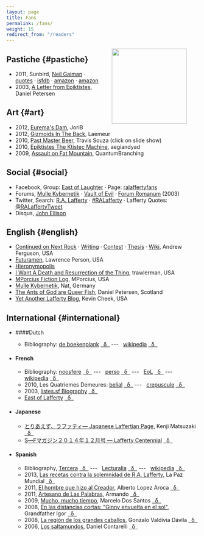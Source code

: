 ```yaml
---
layout: page
title: Fans
permalink: /fans/
weight: 15
redirect_from: "/readers"
---
```



<a href="http://manybooks.net/authors/laffertyr.html">
  <img hspace="30" align="right" src="{{ site.baseurl }}/images/readers.jpg" height="197">
</a>

## Pastiche {#pastiche}

* 2011, <span class="btitle">Sunbird</span>, [Neil Gaiman](http://www.newyorker.com/magazine/2010/01/25/kid-goth) &middot; [quotes](http://www.theintrepidreader.com/2011/12/weekend-cooking-sunbird-by-neil-gaiman.html)
&middot; [isfdb](http://www.isfdb.org/cgi-bin/title.cgi?460731)
&middot; [amazon](http://www.amazon.com/Fragile-Things-Short-Fictions-Wonders/dp/0060515236#customerReviews)
&middot; [amazon](http://www.amazon.com/Years-Best-Fantasy-David-Hartwell/dp/1892391376)
* 2003, [A Letter from Epiktistes](http://web.archive.org/web/20091017222531/http://www.theedwardsociety.com/epiktistes.php), Daniel Petersen

## Art {#art}

  * 2012, [Eurema's Dam](http://jorib.deviantart.com/art/Albert-291776659), JoriB
  * 2012, [Gizmoids In The Back](http://laemeur.blogspot.com/2011/02/b2l-s.html), Laemeur
  * 2010, [Past Master Beer](http://travissouza.com/1352071), Travis Souza (click on slide show)
  * 2010, [Epiktistes The Ktistec Machine](http://aegiandyad.deviantart.com/art/Epiktistes-The-Ktistec-Machine-161498193), aegiandyad
  * 2009, [Assault on Fat Mountain](http://quantumbranching.deviantart.com/art/Assault-on-Fat-Mountain-145255681), QuantumBranching

## Social {#social}

* Facebook, Group: [East of Laughter](https://www.facebook.com/groups/586744968045210/) &middot; Page: [ralaffertyfans](https://www.facebook.com/ralaffertyfans)
* Forums, [Mulle Kybernetik](http://www.mulle-kybernetik.com/RAL/messageboard/viewforum.php?f=1) &middot; [Vault of Evil](http://vaultofevil.proboards.com/thread/4740/lafferty) &middot; [Forum Romanum](http://5622.forumromanum.com/member/forum/forum.php?action=std_tindex&USER=user_5622&onsearch=1&threadid=2) (2003)
* Twitter, Search: [R.A. Lafferty](https://twitter.com/search?q=r.a.%20lafferty&src=typd) &middot; [#RALafferty](https://twitter.com/hashtag/RALafferty?src=hash) &middot; Lafferty Quotes: [@RALaffertyTweet](https://twitter.com/RALaffertyTweet)
* Disqus, [John Ellison](https://disqus.com/home/user/johnellison)

## English {#english}

* [Continued on Next Rock](http://ralafferty.tumblr.com) &middot; [Writing](http://ralafferty.tumblr.com/post/74655381463/how-lafferty-wrote) &middot; [Contest](http://news.virginia.edu/node/18066?id=18066) &middot; [Thesis](http://www.academia.edu/329007/Lafferty_and_His_World) &middot; [Wiki](http://lafferty.wikidot.com/), Andrew Ferguson, USA
* [Futuramen](http://www.lawrenceperson.com/?tag=r-a-lafferty), Lawrence Person, USA
* [Hieronymopolis](http://hieronymopolis.wordpress.com/category/laffertyana/)
* [I Want A Death and Resurrection of the Thing](http://failingevenbetter.blogspot.com/), trawlerman, USA
* [MPorcius Fiction Log](http://mporcius.blogspot.com/search/label/Lafferty), MPorcius, USA
* [Mulle Kybernetik](http://www.mulle-kybernetik.com/RAL), Nat, Germany
* [The Ants of God are Queer Fish](http://antsofgodarequeerfish.blogspot.com), Daniel Petersen, Scotland
* [Yet Another Lafferty Blog](http://www.yetanotherlaffertyblog.com/), Kevin Cheek, USA

## International {#international}

* ####Dutch
  * Bibliography: [de boekenplank](http://www.deboekenplank.nl/naslag/aut/l/lafferty_r.htm) [&nbsp; &delta; &nbsp;](http://translate.google.com/translate?hl=en&sl=nl&u=http://www.deboekenplank.nl/naslag/aut/l/lafferty_r.htm&prev=/search%3Fq%3Dra%2Blafferty%26lr%3Dlang_nl%26hl%3Den%26as_qdr%3Dall%26tbs%3Dlr:lang_1nl) --- &nbsp; [wikipedia](http://nl.wikipedia.org/wiki/R.A._Lafferty) [&nbsp; &delta; &nbsp;](https://translate.google.com/translate?sl=nl&tl=en&js=y&prev=_t&hl=en&ie=UTF-8&u=http%3A%2F%2Fnl.wikipedia.org%2Fwiki%2FR.A._Lafferty&edit-text=)
* #### French
  * Bibliography:  [noosfere](http://www.noosfere.org/icarus/livres/auteur.asp?NumAuteur=311) [&nbsp; &delta; &nbsp;](https://translate.google.com/translate?hl=en&sl=fr&tl=en&u=http%3A%2F%2Fwww.noosfere.org%2Ficarus%2Flivres%2Fauteur.asp%3FNumAuteur%3D311) --- &nbsp; [perso](http://web.archive.org/web/20030408031523/http://perso.wanadoo.fr/listes.sf/lafferty/bibliof.htm) [&nbsp; &delta; &nbsp;](https://translate.google.com/translate?sl=fr&tl=en&js=y&prev=_t&hl=en&ie=UTF-8&u=http%3A%2F%2Fweb.archive.org%2Fweb%2F20030408031523%2Fhttp%3A%2F%2Fperso.wanadoo.fr%2Flistes.sf%2Flafferty%2Fbibliof.htm&edit-text=) --- &nbsp; [EoL](http://www.eastoflafferty.com/#!lafferty-bibliographie/c1fk "East of Laughter") [&nbsp; &delta; &nbsp;](https://translate.google.com/translate?sl=fr&tl=en&js=y&prev=_t&hl=en&ie=UTF-8&u=http%3A%2F%2Fwww.eastoflafferty.com%2F%23!lafferty-bibliographie%2Fc1fk&edit-text=) --- &nbsp; [wikipedia](http://fr.wikipedia.org/wiki/R._A._Lafferty) [&nbsp; &delta; &nbsp;](https://translate.google.com/translate?sl=fr&tl=en&js=y&prev=_t&hl=en&ie=UTF-8&u=http%3A%2F%2Ffr.wikipedia.org%2Fwiki%2FR._A._Lafferty&edit-text=)
  * 2010, Les Quatriemes Demeures: [belial](http://www.belial.fr/blog/les-quatriemes-demeures "Fourth Mansions") [&nbsp; &delta; &nbsp;](https://translate.google.com/translate?sl=fr&tl=en&js=y&prev=_t&hl=en&ie=UTF-8&u=http%3A%2F%2Fwww.belial.fr%2Fblog%2Fles-quatriemes-demeures&edit-text=) --- &nbsp; [crepuscule](http://songes-du-crepuscule.naturalforum.net/t2239-les-quatriemes-demeures-raphael-aloysius-lafferty) [&nbsp; &delta; &nbsp;](https://translate.google.com/translate?sl=fr&tl=en&js=y&prev=_t&hl=en&ie=UTF-8&u=http%3A%2F%2Fsonges-du-crepuscule.naturalforum.net%2Ft2239-les-quatriemes-demeures-raphael-aloysius-lafferty&edit-text=)
  * 2003, [listes.sf Biography](http://web.archive.org/web/20030408031523/http://perso.wanadoo.fr/listes.sf/lafferty/bio.htm) [&nbsp; &delta; &nbsp;](https://translate.google.com/translate?sl=fr&tl=en&js=y&prev=_t&hl=en&ie=UTF-8&u=http%3A%2F%2Fweb.archive.org%2Fweb%2F20030408031523%2Fhttp%3A%2F%2Fperso.wanadoo.fr%2Flistes.sf%2Flafferty%2Fbio.htm&edit-text=) 
  * [East of Lafferty](http://www.eastoflafferty.com/) [&nbsp; &delta; &nbsp;](https://translate.google.com/translate?sl=fr&tl=en&js=y&prev=_t&hl=en&ie=UTF-8&u=http%3A%2F%2Fwww.eastoflafferty.com%2F&edit-text=)

* #### Japanese
   * [とりあえず、ラファティ&mdash; Japanese Laffertian Page](http://hc2.seikyou.ne.jp/home/DrBr/index.html), Kenji Matsuzaki 
[&nbsp; &delta; &nbsp;](https://translate.google.com/translate?sl=ja&tl=en&js=y&prev=_t&hl=en&ie=UTF-8&u=http%3A%2F%2Fhc2.seikyou.ne.jp%2Fhome%2FDrBr%2Findex.html&edit-text=)
  * [S―Fマガジン２０１４年１２月号 &mdash; Lafferty Centennial](http://hayakawa-online.co.jp/product/books/721412.html)
[&nbsp; &delta; &nbsp;](https://translate.google.com/translate?sl=ja&tl=en&js=y&prev=_t&hl=en&ie=UTF-8&u=http%3A%2F%2Fhayakawa-online.co.jp%2Fproduct%2Fbooks%2F721412.html&edit-text=)

* #### Spanish
  * Bibliography, [Tercera](http://www.tercerafundacion.net/biblioteca/ver/persona/306) [&nbsp; &delta; &nbsp;](https://translate.google.com/translate?sl=es&tl=en&js=y&prev=_t&hl=en&ie=UTF-8&u=http%3A%2F%2Fwww.tercerafundacion.net%2Fbiblioteca%2Fver%2Fpersona%2F306&edit-text=) --- &nbsp; [Lecturalia](http://www.lecturalia.com/autor/13364/r-a-lafferty) [&nbsp; &delta; &nbsp;](https://translate.google.com/translate?sl=es&tl=en&js=y&prev=_t&hl=en&ie=UTF-8&u=http%3A%2F%2Fwww.lecturalia.com%2Fautor%2F13364%2Fr-a-lafferty&edit-text=) --- &nbsp; [wikipedia](http://es.wikipedia.org/wiki/R._A._Lafferty) [&nbsp; &delta; &nbsp;](https://translate.google.com/translate?sl=es&tl=en&js=y&prev=_t&hl=en&ie=UTF-8&u=http%3A%2F%2Fes.wikipedia.org%2Fwiki%2FR._A._Lafferty&edit-text=)
  * 2013, [Las recetas contra la solemnidad de R.A. Lafferty](http://www.lapazmundial.com/blog/2013/02/21/las-recetas-contra-la-solemnidad-de-r-a-lafferty/ "Recipes from the solemnity of R.A. Lafferty"), La Paz Mundial [&nbsp; &delta; &nbsp;](https://translate.google.com/translate?sl=es&tl=en&js=y&prev=_t&hl=en&ie=UTF-8&u=http%3A%2F%2Fwww.lapazmundial.com%2Fblog%2F2013%2F02%2F21%2Flas-recetas-contra-la-solemnidad-de-r-a-lafferty%2F&edit-text=)
  * 2011, [El hombre que hizo al Creador](http://sherlockholmes.lacoctelera.net/post/2011/08/02/r-a-lafferty-hombre-hizo-al-creador), Alberto Lopez Aroca [&nbsp; &delta; &nbsp;](http://translate.google.com/translate?hl=en&sl=es&u=http://sherlockholmes.lacoctelera.net/post/2011/08/02/r-a-lafferty-hombre-hizo-al-creador&prev=/search%3Fq%3Dra%2Blafferty%26lr%3Dlang_es%26hl%3Den%26as_qdr%3Dall%26tbs%3Dlr:lang_1es)
  * 2011, [Artesano de Las Palabras](http://postcardsfromtheedge-armando.blogspot.com/2011/05/ra-lafferty-artesano-de-las-palabras.html "Artisan of Words"), Armando [&nbsp; &delta; &nbsp;](https://translate.google.com/translate?sl=es&tl=en&js=y&prev=_t&hl=en&ie=UTF-8&u=http%3A%2F%2Fpostcardsfromtheedge-armando.blogspot.com%2F2011%2F05%2Fra-lafferty-artesano-de-las-palabras.html&edit-text=)
  * 2009, [Mucho, mucho tiempo](http://blogsdelagente.com/mdossantos/tag/r-a-lafferty/), Marcelo Dos Santos [&nbsp; &delta; &nbsp;](http://translate.google.com/translate?hl=en&sl=es&u=http://blogsdelagente.com/mdossantos/tag/r-a-lafferty/&prev=/search%3Fq%3Dra%2Blafferty%26start%3D30%26lr%3Dlang_es%26sa%3DN%26hl%3Den%26as_qdr%3Dall%26biw%3D1079%26bih%3D1253%26tbs%3Dlr:lang_1es)
  * 2008, [En las distancias cortas: "Ginny envuelta en el sol"](http://ambargris.blogspot.com/2008/08/en-las-distancias-cortas-ginny-envuelta.html), Grandfather Igor [&nbsp; &delta; &nbsp;](http://translate.google.com/translate?hl=en&sl=es&u=http://ambargris.blogspot.com/2008/08/en-las-distancias-cortas-ginny-envuelta.html&prev=/search%3Fq%3Dra%2Blafferty%26start%3D50%26lr%3Dlang_es%26sa%3DN%26hl%3Den%26as_qdr%3Dall%26biw%3D1079%26bih%3D1253%26tbs%3Dlr:lang_1es)
  * 2008, [La región de los grandes caballos](http://www.arealibros.es/otros/la-region-de-los-grandes-caballos-de-r-a-lafferty.html), Gonzalo Valdivia Dávila [&nbsp; &delta; &nbsp;](http://translate.google.com/translate?hl=en&sl=es&u=http://www.arealibros.es/otros/la-region-de-los-grandes-caballos-de-r-a-lafferty.html&prev=/search%3Fq%3Dra%2Blafferty%26start%3D50%26lr%3Dlang_es%26sa%3DN%26hl%3Den%26as_qdr%3Dall%26biw%3D1079%26bih%3D1253%26tbs%3Dlr:lang_1es)
  * 2006, [Los saltamundos](http://loslibrosloslibros.blogspot.com/2006/03/ralafferty-los-saltamundos.html),  Daniel Contarelli [&nbsp; &delta; &nbsp;](http://translate.google.com/translate?hl=en&sl=es&u=http://loslibrosloslibros.blogspot.com/2006/03/ralafferty-los-saltamundos.html&prev=/search%3Fq%3Dra%2Blafferty%26start%3D40%26lr%3Dlang_es%26sa%3DN%26hl%3Den%26as_qdr%3Dall%26biw%3D1079%26bih%3D1253%26tbs%3Dlr:lang_1es)


